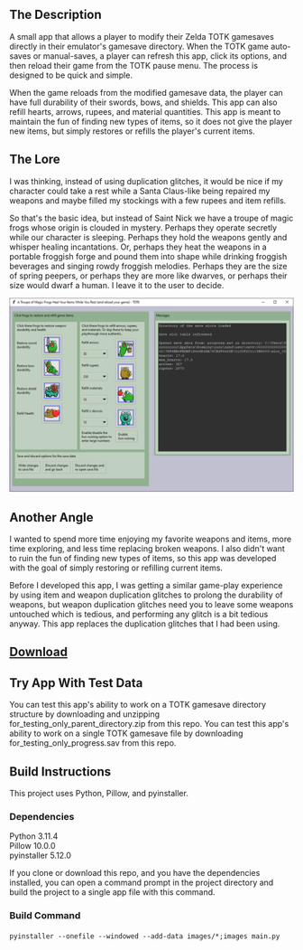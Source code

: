 ## The Description  
A small app that allows a player to modify their Zelda TOTK gamesaves directly in their 
emulator's gamesave directory. When the TOTK game auto-saves or manual-saves, a player 
can refresh this app, click its options, and then reload their game from the TOTK pause 
menu. The process is designed to be quick and simple.

When the game reloads from the modified gamesave data, the player can have full durability 
of their swords, bows, and shields. This app can also refill hearts, arrows, rupees, and 
material quantities. This app is meant to maintain the fun of finding new types of items, 
so it does not give the player new items, but simply restores or refills the player's current items.

## The Lore
I was thinking, instead of using duplication glitches, it would be nice if my character 
could take a rest while a Santa Claus-like being repaired my weapons and maybe filled my 
stockings with a few rupees and item refills.

So that's the basic idea, but instead of Saint Nick we have a troupe of magic frogs whose 
origin is clouded in mystery. Perhaps they operate secretly while our character is sleeping. 
Perhaps they hold the weapons gently and whisper healing incantations. Or, perhaps they 
heat the weapons in a portable froggish forge and pound them into shape while drinking
froggish beverages and singing rowdy froggish melodies. Perhaps they are the size of spring 
peepers, or perhaps they are more like dwarves, or perhaps their size would dwarf a human. 
I leave it to the user to decide.

![app preview](doc/app_preview.png)

## Another Angle
I wanted to spend more time enjoying my favorite weapons and items, more time exploring, and 
less time replacing broken weapons. I also didn't want to ruin the fun of finding new types 
of items, so this app was developed with the goal of simply restoring or refilling current items.

Before I developed this app, I was getting a similar game-play experience by using item and 
weapon duplication glitches to prolong the durability of weapons, but weapon duplication 
glitches need you to leave some weapons untouched which is tedious, and performing any glitch 
is a bit tedious anyway. This app replaces the duplication glitches that I had been using.

## [Download](https://github.com/principia16870705/gamesave-modifier-for-totk-to-restore-refill-items/releases/tag/v1.0.0)

## Try App With Test Data  
You can test this app's ability to work on a TOTK gamesave directory structure by downloading 
and unzipping for_testing_only_parent_directory.zip from this repo. You can test this app's 
ability to work on a single TOTK gamesave file by downloading for_testing_only_progress.sav 
from this repo.

## Build Instructions
This project uses Python, Pillow, and pyinstaller.

### Dependencies  
Python 3.11.4  
Pillow 10.0.0  
pyinstaller 5.12.0  

If you clone or download this repo, and you have the dependencies installed, you can open a 
command prompt in the project directory and build the project to a single app file with 
this command.

### Build Command  
`pyinstaller --onefile --windowed --add-data images/*;images main.py`
